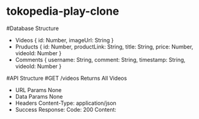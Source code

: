 # tokopedia-play-clone

#Database Structure
* Videos
{
  id: Number,
  imageUrl: String
}
* Pruducts
{
  id: Number,
  productLink: String,
  title: String,
  price: Number,
  videoId: Number
}
* Comments
{
  username: String,
  comment: String,
  timestamp: String,
  videoId: Number
}


#API Structure
#GET /videos
Returns All Videos
- URL Params
  None
- Data Params
  None
- Headers
  Content-Type: application/json
- Success Response:
  Code: 200
  Content:
